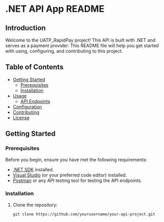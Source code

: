 # .NET API App README

## Introduction

Welcome to the UATP_RapidPay project! This API is built with .NET and serves as  a payment provider. This README file will help you get started with using, configuring, and contributing to this project.

## Table of Contents

- [Getting Started](#getting-started)
  - [Prerequisites](#prerequisites)
  - [Installation](#installation)
- [Usage](#usage)
  - [API Endpoints](#api-endpoints)
- [Configuration](#configuration)
- [Contributing](#contributing)
- [License](#license)

## Getting Started

### Prerequisites

Before you begin, ensure you have met the following requirements:

- [.NET SDK](https://dotnet.microsoft.com/download) installed.
- [Visual Studio](https://visualstudio.microsoft.com/) (or your preferred code editor) installed.
- [Postman](https://www.postman.com/) or any API testing tool for testing the API endpoints.

### Installation

1. Clone the repository:

   ```shell
   git clone https://github.com/yourusername/your-api-project.git
